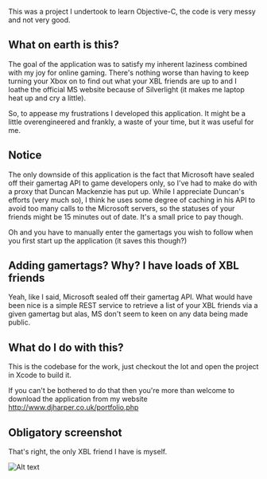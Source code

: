 This was a project I undertook to learn Objective-C, the code is very messy and not very good. 

## What on earth is this?
The goal of the application was to satisfy my inherent laziness combined with my joy for online gaming. There's nothing worse than having to keep turning your Xbox on to find out what your XBL friends are up to and I loathe the official MS website because of Silverlight (it makes me laptop heat up and cry a little). 

So, to appease my frustrations I developed this application. It might be a little overengineered and frankly, a waste of your time, but it was useful for me.

## Notice
The only downside of this application is the fact that Microsoft have sealed off their gamertag API to game developers only, so I've had to make do with a proxy that Duncan Mackenzie has put up. While I appreciate Duncan's efforts (very much so), I think he uses some degree of caching in his API to avoid too many calls to the Microsoft servers, so the statuses of your friends might be 15 minutes out of date. It's a small price to pay though.

Oh and you have to manually enter the gamertags you wish to follow when you first start up the application (it saves this though?)

## Adding gamertags? Why? I have loads of XBL friends

Yeah, like I said, Microsoft sealed off their gamertag API. What would have been nice is a simple REST service to retrieve a list of your XBL friends via a given gamertag but alas, MS don't seem to keen on any data being made public.

## What do I do with this?
This is the codebase for the work, just checkout the lot and open the project in Xcode to build it.

If you can't be bothered to do that then you're more than welcome to download the application from my website <http://www.djharper.co.uk/portfolio.php>

## Obligatory screenshot

That's right, the only XBL friend I have is myself.

![Alt text](http://www.djharper.co.uk/portfolio/images/xboxlivestatus3.png)

